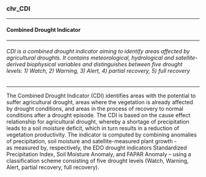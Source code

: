 ### chr_CDI



------
#### Combined Drought Indicator



------
###### CDI is a combined drought indicator aiming to identify areas affected by agricultural droughts. It contains meteorological, hydrological and satellite-derived biophysical variables and distinguishes between five drought levels: 1) Watch, 2) Warning, 3) Alert, 4) partial recovery, 5) full recovery



------
The Combined Drought Indicator (CDI) identifies areas with the potential to suffer agricultural drought, areas where the vegetation is already affected by drought conditions, and areas in the process of recovery to normal conditions after a drought episode. The CDI is based on the cause effect relationship for agricultural drought, whereby a shortage of precipitation leads to a soil moisture deficit, which in turn results in a reduction of vegetation productivity. The indicator is computed by combining anomalies of precipitation, soil moisture and satellite-measured plant growth - as measured by, respectively, the EDO drought indicators Standardized Precipitation Index, Soil Moisture Anomaly, and FAPAR Anomaly – using a classification scheme consisting of five drought levels (Watch, Warning, Alert, partial recovery, full recovery).